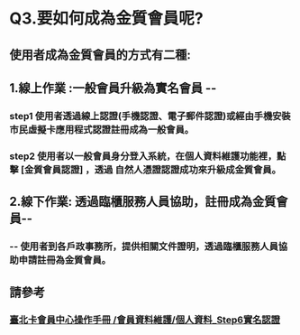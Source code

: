 # Q3.要如何成為金質會員呢?

## 使用者成為金質會員的方式有二種:

## 1.線上作業 :一般會員升級為實名會員 --

### step1 使用者透過線上認證\(手機認證、電子郵件認證\)或經由手機安裝市民虛擬卡應用程式認證註冊成為一般會員。

### step2 使用者以一般會員身分登入系統，在個人資料維護功能裡，點擊 \[金質會員認證\] ，透過 自然人憑證認證成功來升級成金質會員。

## 2.線下作業: 透過臨櫃服務人員協助，註冊成為金質會員--

### -- 使用者到各戶政事務所，提供相關文件證明，透過臨櫃服務人員協助申請註冊為金質會員。

## 請參考

### [臺北卡會員中心操作手冊 /會員資料維護/個人資料\_Step6實名認證](https://jrsysangela.gitbooks.io/taipeicard30/content/chapter2/4e09-hui-yuan-zi-liao-wei-hu/4e0029-ge-ren-zi-xun.html)


